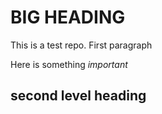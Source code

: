 # BIG HEADING
This is a test repo. First paragraph 

Here is something *important*

## second level heading
